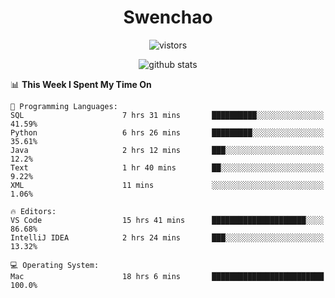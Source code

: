 <h1 align="center">Swenchao</h3>

<p align="center">
  <img src="https://visitor-badge.glitch.me/badge?page_id=Swenchao" alt="vistors" />
</p>

<p align="center">
  <img src="https://github-readme-stats.vercel.app/api?username=Swenchao&count_private=true&show_icons=true&theme=vue-dark&hide_title=true" alt="github stats" />
</p>

<!--START_SECTION:waka-->
📊 **This Week I Spent My Time On** 

```text
💬 Programming Languages: 
SQL                      7 hrs 31 mins       ██████████░░░░░░░░░░░░░░░   41.59% 
Python                   6 hrs 26 mins       █████████░░░░░░░░░░░░░░░░   35.61% 
Java                     2 hrs 12 mins       ███░░░░░░░░░░░░░░░░░░░░░░   12.2% 
Text                     1 hr 40 mins        ██░░░░░░░░░░░░░░░░░░░░░░░   9.22% 
XML                      11 mins             ░░░░░░░░░░░░░░░░░░░░░░░░░   1.06%

🔥 Editors: 
VS Code                  15 hrs 41 mins      █████████████████████░░░░   86.68% 
IntelliJ IDEA            2 hrs 24 mins       ███░░░░░░░░░░░░░░░░░░░░░░   13.32%

💻 Operating System: 
Mac                      18 hrs 6 mins       █████████████████████████   100.0%

```


<!--END_SECTION:waka-->
